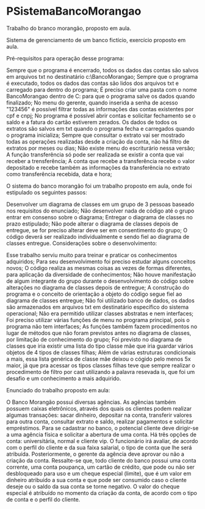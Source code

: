 # PSistemaBancoMorangao
Trabalho do branco morangão, proposto em aula.

Sistema de gerenciamento de um banco fictício, exercício proposto em aula.

Pré-requisitos para operação desse programa:

Sempre que o programa é encerrado, todos os dados das contas são salvos em arquivos txt no destinatário c:\BancoMorangao; Sempre que o programa é executado, todos os dados das contas são lidos dos arquivos txt e carregado para dentro do programa; É preciso criar uma pasta com o nome BancoMorangao dentro de C: para que o programa salve os dados quando finalizado; No menu do gerente, quando inserida a senha de acesso "123456" é possível filtrar todas as informações das contas existentes por cpf e cnpj; No programa é possível abrir contas e solicitar fechamento se o saldo e a fatura do cartão estiverem zerados. Os dados de todos os extratos são salvos em txt quando o programa fecha e carregados quando o programa inicializa; Sempre que consultar o extrato vai ser mostrado todas as operações realizadas desde a criação da conta, não há filtro de extratos por meses ou dias; Não existe menu do escriturário nessa versão; A função transferência só pode ser realizada se existir a conta que vai receber a trensferência; A conta que recebe a transferência recebe o valor depositado e recebe também as informações da transferência no extrato como transferência recebida, data e hora;

O sistema do banco morangão foi um trabalho proposto em aula, onde foi estipulado os seguintes passos:

Desenvolver um diagrama de classes em um grupo de 3 pessoas baseado nos requisitos do enunciado;
Não desenvolver nada de código até o grupo entrar em consenso sobre o diagrama;
Entregar o diagrama de classes no prazo estipulado;
Não pode alterar o diagrama de classes depois de entregue, se for preciso alterar deve ser em consentimento do grupo;
O código deverá ser realizado individualmente e sendo fiel ao diagrama de classes entregue.
Considerações sobre o desenvolvimento:

Esse trabalho serviu muito para treinar e praticar os conhecimentos adquiridos; Para seu desenvolvimento foi preciso estudar alguns conceitos novos; O código realiza as mesmas coisas as vezes de formas diferentes, para aplicação da diversidade de conhecimentos; Não houve manifestação de algum integrante do grupo durante o desenvolvimento do código sobre alterações no diagrama de classes depois de entregue; A construção do programa e o conceito de orientação a objeto do código segue fiel ao diagrama de classes entregue; Não foi utilizado banco de dados, os dados são armazenados em arquivos txt em destinatário específico do sistema operacional; Não era permitido utilizar classes abstratas e nem interfaces; Foi preciso utilizar várias funções de menu no programa principal, pois o programa não tem interfaces; As funções também fazem procedimentos no lugar de métodos que não foram previstos antes no diagrama de classes, por limitação de conhecimento do grupo; Foi previsto no diagrama de classes que iria existir uma lista do tipo classe mãe que iria guardar vários objetos de 4 tipos de classes filhas; Além de várias estruturas condicionais a mais, essa lista genérica de classe mãe deixou o cógido pelo menos 5x maior, já que pra acessar os tipos classes filhas teve que sempre realizar o procedimento de filtro por cast utilizando a palavra resevada is, que foi um desafio e um conhecimento a mais adquirido.

Enunciado do trabalho proposto em aula:

O Banco Morangão possui diversas agências. As agências também possuem caixas eletrônicos, através dos quais os clientes podem realizar algumas transações: sacar dinheiro, depositar na conta, transferir valores para outra conta, consultar extrato e saldo, realizar pagamentos e solicitar empréstimos. Para se cadastrar no banco, o potencial cliente deve dirigir-se a uma agência física e solicitar a abertura de uma conta. Há três opções de conta: universitária, normal e cliente vip. O funcionário irá avaliar, de acordo com o perfil do cliente e da sua faixa salarial, o tipo de conta que lhe será atribuída. Posteriormente, o gerente da agência deve aprovar ou não a criação da conta. Ressalte-se que, todo cliente do banco possui uma conta corrente, uma conta poupança, um cartão de crédito, que pode ou não ser desbloqueado para uso e um cheque especial (limite), que é um valor em dinheiro atribuído a sua conta e que pode ser consumido caso o cliente deseje ou o saldo da sua conta se torne negativo. O valor do cheque especial é atribuído no momento da criação da conta, de acordo com o tipo de conta e o perfil do cliente.
